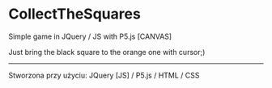 # CollectTheSquares
Simple game in JQuery / JS with P5.js [CANVAS]

Just bring the black square to the orange one with cursor;)

---------

Stworzona przy użyciu: JQuery [JS] / P5.js / HTML / CSS 
